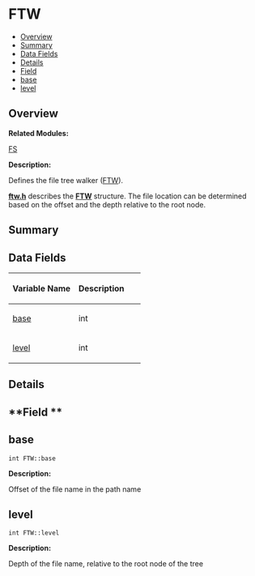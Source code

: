 # FTW<a name="ZH-CN_TOPIC_0000001055078137"></a>

-   [Overview](#section2113894244165631)
-   [Summary](#section719265223165631)
-   [Data Fields](#pub-attribs)
-   [Details](#section2063003499165631)
-   [Field](#section956008264165631)
-   [base](#adc64b6d8f0f13269fdb026b67c1a6b11)
-   [level](#af3d03dada9fed0c37d2cb30ff742c130)

## **Overview**<a name="section2113894244165631"></a>

**Related Modules:**

[FS](FS.md)

**Description:**

Defines the file tree walker \([FTW](FTW.md)\). 

**[ftw.h](ftw-h.md)**  describes the  **[FTW](FTW.md)**  structure. The file location can be determined based on the offset and the depth relative to the root node. 

## **Summary**<a name="section719265223165631"></a>

## Data Fields<a name="pub-attribs"></a>

<a name="table882519815165631"></a>
<table><thead align="left"><tr id="row1257209900165631"><th class="cellrowborder" valign="top" width="50%" id="mcps1.1.3.1.1"><p id="p579444752165631"><a name="p579444752165631"></a><a name="p579444752165631"></a>Variable Name</p>
</th>
<th class="cellrowborder" valign="top" width="50%" id="mcps1.1.3.1.2"><p id="p1422774900165631"><a name="p1422774900165631"></a><a name="p1422774900165631"></a>Description</p>
</th>
</tr>
</thead>
<tbody><tr id="row1304600856165631"><td class="cellrowborder" valign="top" width="50%" headers="mcps1.1.3.1.1 "><p id="p392377878165631"><a name="p392377878165631"></a><a name="p392377878165631"></a><a href="FTW.md#adc64b6d8f0f13269fdb026b67c1a6b11">base</a></p>
</td>
<td class="cellrowborder" valign="top" width="50%" headers="mcps1.1.3.1.2 "><p id="p745770507165631"><a name="p745770507165631"></a><a name="p745770507165631"></a>int </p>
</td>
</tr>
<tr id="row1632532797165631"><td class="cellrowborder" valign="top" width="50%" headers="mcps1.1.3.1.1 "><p id="p100227457165631"><a name="p100227457165631"></a><a name="p100227457165631"></a><a href="FTW.md#af3d03dada9fed0c37d2cb30ff742c130">level</a></p>
</td>
<td class="cellrowborder" valign="top" width="50%" headers="mcps1.1.3.1.2 "><p id="p1083197098165631"><a name="p1083197098165631"></a><a name="p1083197098165631"></a>int </p>
</td>
</tr>
</tbody>
</table>

## **Details**<a name="section2063003499165631"></a>

## **Field **<a name="section956008264165631"></a>

## base<a name="adc64b6d8f0f13269fdb026b67c1a6b11"></a>

```
int FTW::base
```

 **Description:**

Offset of the file name in the path name 

## level<a name="af3d03dada9fed0c37d2cb30ff742c130"></a>

```
int FTW::level
```

 **Description:**

Depth of the file name, relative to the root node of the tree 

